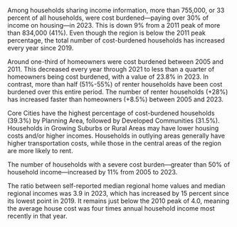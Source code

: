 Among households sharing income information, more than 755,000, or 33 percent of all households, were cost burdened—paying over 30% of income on housing—in 2023. This is down 9% from a 2011 peak of more than 834,000 (41%). Even though the region is below the 2011 peak percentage, the total number of cost-burdened households has increased every year since 2019.

Around one-third of homeowners were cost burdened between 2005 and 2011. This decreased every year through 2021 to less than a quarter of homeowners being cost burdened, with a value of 23.8% in 2023. In contrast, more than half (51%-55%) of renter households have been cost burdened over this entire period. The number of renter households (+28%) has increased faster than homeowners (+8.5%) between 2005 and 2023.

Core Cities have the highest percentage of cost-burdened households (39.3%) by Planning Area, followed by Developed Communities (31.5%). Households in Growing Suburbs or Rural Areas may have lower housing costs and/or higher incomes. Households in outlying areas generally have higher transportation costs, while those in the central areas of the region are more likely to rent.

The number of households with a severe cost burden—greater than 50% of household income—increased by 11% from 2005 to 2023. 

The ratio between self-reported median regional home values and median regional incomes was 3.9 in 2023, which has increased by 15 percent since its lowest point in 2019. It remains just below the 2010 peak of 4.0, meaning the average house cost was four times annual household income most recently in that year.